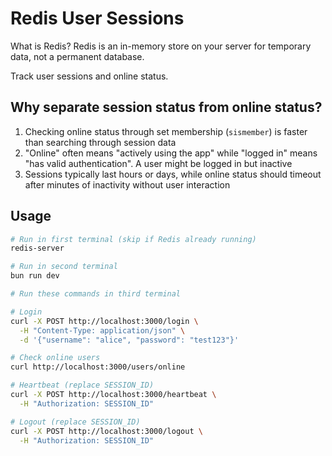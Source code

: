 # Redis User Sessions

What is Redis?
Redis is an in-memory store on your server for temporary data, not a permanent database.

Track user sessions and online status.

## Why separate session status from online status?

1. Checking online status through set membership (`sismember`) is faster than searching through session data
2. "Online" often means "actively using the app" while "logged in" means "has valid authentication". A user might be logged in but inactive
3. Sessions typically last hours or days, while online status should timeout after minutes of inactivity without user interaction

## Usage

```bash
# Run in first terminal (skip if Redis already running)
redis-server

# Run in second terminal
bun run dev

# Run these commands in third terminal

# Login
curl -X POST http://localhost:3000/login \
  -H "Content-Type: application/json" \
  -d '{"username": "alice", "password": "test123"}'

# Check online users
curl http://localhost:3000/users/online

# Heartbeat (replace SESSION_ID)
curl -X POST http://localhost:3000/heartbeat \
  -H "Authorization: SESSION_ID"

# Logout (replace SESSION_ID)
curl -X POST http://localhost:3000/logout \
  -H "Authorization: SESSION_ID"
```


